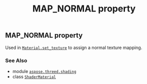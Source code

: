 ﻿---
title: MAP_NORMAL property
second_title: Aspose.3D for Python via .NET API References
description: 
type: docs
weight: 120
url: /python-net/aspose.threed.shading/shadermaterial/map_normal/
is_root: false
---

## MAP_NORMAL property


Used in [`Material.set_texture`](/3d/python-net/aspose.threed.shading/material/set_texture) to assign a normal texture mapping.

### See Also
* module [`aspose.threed.shading`](../../)
* class [`ShaderMaterial`](/3d/python-net/aspose.threed.shading/shadermaterial)
